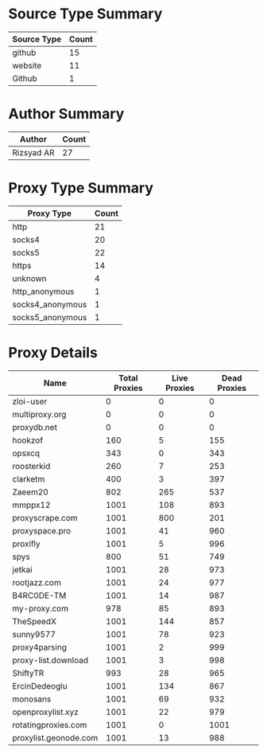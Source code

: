 # Source Type Summary

| Source Type | Count |
|-------------|-------|
| github | 15 |
| website | 11 |
| Github | 1 |


# Author Summary

| Author | Count |
|--------|-------|
| Rizsyad AR | 27 |


# Proxy Type Summary

| Proxy Type | Count |
|------------|-------|
| http | 21 |
| socks4 | 20 |
| socks5 | 22 |
| https | 14 |
| unknown | 4 |
| http_anonymous | 1 |
| socks4_anonymous | 1 |
| socks5_anonymous | 1 |


# Proxy Details

| Name | Total Proxies | Live Proxies | Dead Proxies |
|------|---------------|--------------|---------------|
| zloi-user | 0 | 0 | 0 |
| multiproxy.org | 0 | 0 | 0 |
| proxydb.net | 0 | 0 | 0 |
| hookzof | 160 | 5 | 155 |
| opsxcq | 343 | 0 | 343 |
| roosterkid | 260 | 7 | 253 |
| clarketm | 400 | 3 | 397 |
| Zaeem20 | 802 | 265 | 537 |
| mmppx12 | 1001 | 108 | 893 |
| proxyscrape.com | 1001 | 800 | 201 |
| proxyspace.pro | 1001 | 41 | 960 |
| proxifly | 1001 | 5 | 996 |
| spys | 800 | 51 | 749 |
| jetkai | 1001 | 28 | 973 |
| rootjazz.com | 1001 | 24 | 977 |
| B4RC0DE-TM | 1001 | 14 | 987 |
| my-proxy.com | 978 | 85 | 893 |
| TheSpeedX | 1001 | 144 | 857 |
| sunny9577 | 1001 | 78 | 923 |
| proxy4parsing | 1001 | 2 | 999 |
| proxy-list.download | 1001 | 3 | 998 |
| ShiftyTR | 993 | 28 | 965 |
| ErcinDedeoglu | 1001 | 134 | 867 |
| monosans | 1001 | 69 | 932 |
| openproxylist.xyz | 1001 | 22 | 979 |
| rotatingproxies.com | 1001 | 0 | 1001 |
| proxylist.geonode.com | 1001 | 13 | 988 |
